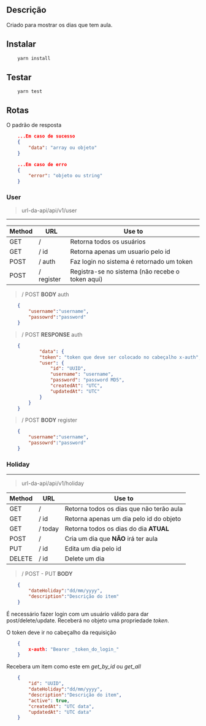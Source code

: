 ## Descrição
Criado para mostrar os dias que tem aula.

## Instalar

```sh
    yarn install
```

## Testar

```
    yarn test
```

## Rotas
O padrão de resposta
```json
    ...Em caso de sucesso
    {
        "data": "array ou objeto"
    }

    ...Em caso de erro
    {
        "error": "objeto ou string"
    }
```
### User
> url-da-api/api/v1/user
---
| Method  | URL | Use to|
| - | - | -|
| GET  | / | Retorna todos os usuários|  
| GET  | / id  | Retorna apenas um usuario pelo id|
| POST  | / auth  | Faz login no sistema é retornado um token|
| POST  | / register  | Registra-se no sistema (não recebe o token aqui)|

> / POST **BODY** auth
``` json
    {
        "username":"username",
        "passowrd":"password"
    }
``` 

> / POST **RESPONSE** auth
``` json
    {
            "data": {
            "token": "token que deve ser colocado no cabeçalho x-auth",
            "user": {
                "id": "UUID",
                "username": "username",
                "password": "password MD5",
                "createdAt": "UTC",
                "updatedAt": "UTC"
            }
        }
    }
``` 

> / POST **BODY** register
``` json
    {
        "username":"username",
        "passowrd":"password"
    }
``` 

### Holiday
---
> url-da-api/api/v1/holiday

| Method  | URL | Use to|
| - | - | -|
| GET  | / | Retorna todos os dias que não terão aula|  
| GET  | / id  | Retorna apenas um dia pelo id do objeto|
| GET  | / today  | Retorna todos os dias do dia **ATUAL**|
| POST |/| Cria um dia que **NÃO** irá ter aula|
| PUT |/ id| Edita um dia pelo id|
| DELETE|/ id| Delete um dia


> / POST - PUT **BODY**
``` json
    {
        "dateHoliday":"dd/mm/yyyy",
        "description":"Descrição do item"
    }
```

É necessário fazer login com um usuário válido para dar post/delete/update.
Receberá no objeto uma propriedade _token_.

O token deve ir no cabeçalho da requisição
```json
    {
        x-auth: "Bearer _token_do_login_"
    }
```

Recebera um item como este em _get_by_id_ ou _get_all_
``` json
    {
        "id": "UUID",
        "dateHoliday":"dd/mm/yyyy",
        "description":"Descrição do item",
        "active": true,
        "createdAt": "UTC data",
        "updatedAt": "UTC data"
    }
```


